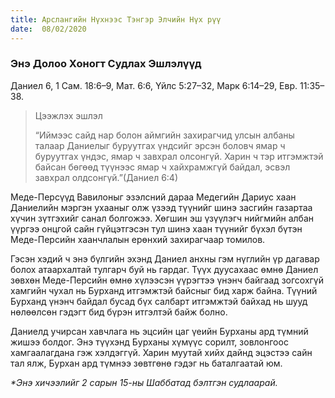 ```yaml
---
title: Арслангийн Нүхнээс Тэнгэр Элчийн Нүх рүү
date:  08/02/2020
---
```


### Энэ Долоо Хоногт Судлах Эшлэлүүд
Даниел 6, 1 Сам. 18:6–9, Мат.  6:6, Үйлс 5:27–32, Марк 6:14–29, Евр. 11:35–38.

> <p>Цээжлэх эшлэл</p>
> “Иймээс сайд нар болон аймгийн захирагчид улсын албаны талаар Даниелыг буруутгах үндсийг эрсэн боловч ямар ч буруутгах үндэс, ямар ч завхрал олсонгүй. Харин ч тэр итгэмжтэй байсан бөгөөд түүнээс ямар ч хайхрамжгүй байдал, эсвэл завхрал олдсонгүй.”(Даниел 6:4)

Меде-Персүүд Вавилоныг эзэлсний дараа Медегийн Дариус хаан Даниелийн мэргэн ухааныг олж үзээд түүнийг шинэ засгийн газартаа хүчин зүтгэхийг санал болгожээ. Хөгшин эш үзүүлэгч нийгмийн албан үүргээ онцгой сайн гүйцэтгэсэн тул шинэ хаан түүнийг бүхэл бүтэн Меде-Персийн хаанчлалын ерөнхий захирагчаар  томилов.

Гэсэн хэдий ч энэ бүлгийн эхэнд Даниел анхны гэм нүглийн үр дагавар болох атаархалтай тулгарч буй нь гардаг. Түүх дуусахаас өмнө Даниел зөвхөн Меде-Персийн өмнө хүлээсэн үүрэгтээ үнэнч байгаад зогсохгүй хамгийн чухал нь Бурханд итгэмжтэй байсныг бид харж байна.  Түүний Бурханд үнэнч байдал  бусад бүх салбарт итгэмжтэй байхад нь шууд нөлөөлсөн гэдэгт бид бүрэн итгэлтэй байж болно.

Даниелд учирсан хавчлага нь эцсийн цаг үеийн Бурханы ард түмний жишээ болдог. Энэ түүхэнд Бурханы хүмүүс сорилт, зовлонгоос хамгаалагдана гэж хэлдэггүй.  Харин муутай хийх дайнд эцэстээ сайн тал ялж, Бурхан ард түмнээ зөвтгөнө гэдэг нь баталгаатай юм.

_*Энэ хичээлийг 2 сарын 15-ны Шаббатад бэлтгэн судлаарай._